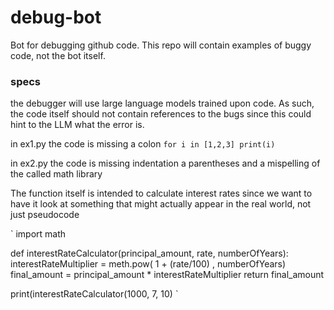 # debug-bot
Bot for debugging github code. This repo will contain examples of buggy code, not the bot itself.

### specs 
the debugger will use large language models trained upon code. As such, the code itself should not contain references to the bugs since this could hint to the LLM what the error is.

in ex1.py the code is missing a colon
`
for i in [1,2,3]
  print(i)
`

in ex2.py the code is missing indentation a parentheses and a mispelling of the called math library

The function itself is intended to calculate interest rates since we want to have it look at something that might actually appear in the real world, not just pseudocode 

`
import math 

def interestRateCalculator(principal_amount, rate, numberOfYears):
interestRateMultiplier = meth.pow( 1 + (rate/100) , numberOfYears) 
final_amount = principal_amount * interestRateMultiplier
return final_amount

print(interestRateCalculator(1000, 7, 10) 
`
